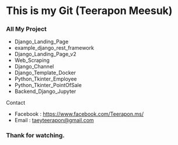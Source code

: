 # This is my Git (Teerapon Meesuk)

### All My Project
- Django_Landing_Page
- example_django_rest_framework
- Django_Landing_Page_v2
- Web_Scraping
- Django_Channel
- Django_Template_Docker
- Python_Tkinter_Employee
- Python_Tkinter_PointOfSale
- Backend_Django_Jupyter


Contact

- Facebook : https://www.facebook.com/Teerapon.ms/
- Email : taeyteerapon@gmail.com

### Thank for watching.
